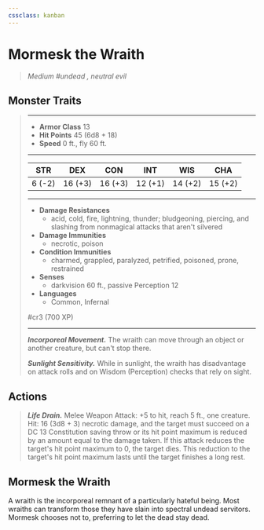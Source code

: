 ```yaml
---
cssclass: kanban
---
```


# Mormesk the Wraith
>*Medium #undead , neutral evil*
## Monster Traits
>___
>- **Armor Class** 13
>- **Hit Points** 45 (6d8 + 18)
>- **Speed** 0 ft., fly 60 ft.
>___
>|STR|DEX|CON|INT|WIS|CHA|
>|:---:|:---:|:---:|:---:|:---:|:---:|
>|6 (-2)|16 (+3)|16 (+3)|12 (+1)|14 (+2)|15 (+2)|
>___
>- **Damage Resistances**
>	 - acid, cold, fire, lightning, thunder; bludgeoning, piercing, and slashing from nonmagical attacks that aren't silvered
>- **Damage Immunities**
>	 - necrotic, poison
>- **Condition Immunities**
>	 - charmed, grappled, paralyzed, petrified, poisoned, prone, restrained
>- **Senses**
>	 - darkvision 60 ft., passive Perception 12
>- **Languages**
>	 - Common, Infernal
>
> #cr3 (700 XP)
>___
>***Incorporeal Movement.*** The wraith can move through an object or another creature, but can't stop there.  
>
>***Sunlight Sensitivity.*** While in sunlight, the wraith has disadvantage on attack rolls and on Wisdom (Perception) checks that rely on sight.  
>
## Actions
>***Life Drain.*** Melee Weapon Attack: +5 to hit, reach 5 ft., one creature. Hit: 16 (3d8 + 3) necrotic damage, and the target must succeed on a DC 13 Constitution saving throw or its hit point maximum is reduced by an amount equal to the damage taken. If this attack reduces the target's hit point maximum to 0, the target dies. This reduction to the target's hit point maximum lasts until the target finishes a long rest.
## Mormesk the Wraith
A wraith is the incorporeal remnant of a particularly hateful being. Most wraiths can transform those they have slain into spectral undead servitors. Mormesk chooses not to, preferring to let the dead stay dead.